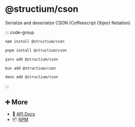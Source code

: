# @structium/cson

Serialize and deserialize CSON (Coffeescript Object Notation)

::: code-group

```bash [npm]
npm install @structium/cson
```

```bash [pnpm]
pnpm install @structium/cson
```

```bash [yarn]
yarn add @structium/cson
```

```bash [bun]
bun add @structium/cson
```

```bash [deno]
deno add @structium/cson
```

:::

## ➕ More

- 📖 [API Docs](api.md)
- 📦 [NPM](https://www.npmjs.com/package/@structium/cson)
